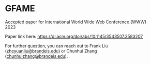 # GFAME
Accepted paper for International World Wide Web Conference (WWW) 2023

Paper link here: https://dl.acm.org/doi/abs/10.1145/3543507.3583207


For further question, you can reach out to Frank Liu (zheyuanliu@brandeis.edu) or Chunhui Zhang (chunhuizhang@brandeis.edu).
